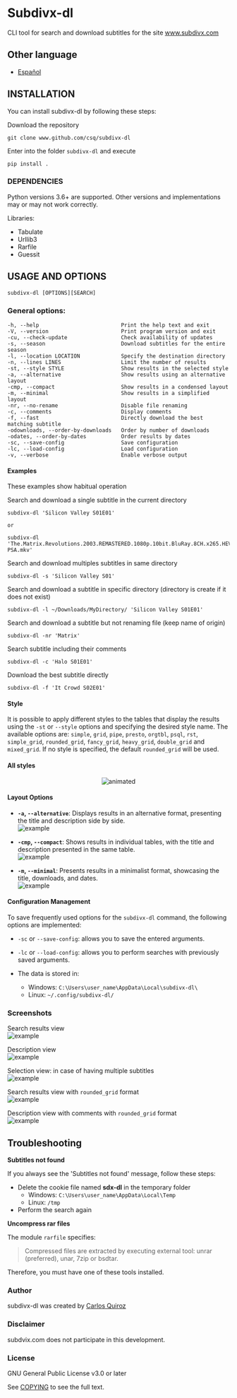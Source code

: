 # Subdivx-dl
CLI tool for search and download subtitles for the site www.subdivx.com

## Other language
- [Español](README-es.md)  

## INSTALLATION
You can install subdivx-dl by following these steps:

Download the repository

    git clone www.github.com/csq/subdivx-dl

Enter into the folder ``subdivx-dl`` and execute

    pip install .

### DEPENDENCIES
Python versions 3.6+ are supported. Other versions and implementations may or may not work correctly.

Libraries:
* Tabulate
* Urllib3
* Rarfile
* Guessit

## USAGE AND OPTIONS
    subdivx-dl [OPTIONS][SEARCH]

### General options:
    -h, --help                          Print the help text and exit
    -V, --version                       Print program version and exit
    -cu, --check-update                 Check availability of updates
    -s, --season                        Download subtitles for the entire season
    -l, --location LOCATION             Specify the destination directory
    -n, --lines LINES                   Limit the number of results
    -st, --style STYLE                  Show results in the selected style
    -a, --alternative                   Show results using an alternative layout
    -cmp, --compact                     Show results in a condensed layout
    -m, --minimal                       Show results in a simplified layout
    -nr, --no-rename                    Disable file renaming
    -c, --comments                      Display comments
    -f, --fast                          Directly download the best matching subtitle
    -odownloads, --order-by-downloads   Order by number of downloads
    -odates, --order-by-dates           Order results by dates
    -sc, --save-config                  Save configuration
    -lc, --load-config                  Load configuration
    -v, --verbose                       Enable verbose output

#### Examples
These examples show habitual operation

Search and download a single subtitle in the current directory

    subdivx-dl 'Silicon Valley S01E01'  

    or  
    
    subdivx-dl 'The.Matrix.Revolutions.2003.REMASTERED.1080p.10bit.BluRay.8CH.x265.HEVC-PSA.mkv'  

Search and download multiples subtitles in same directory

    subdivx-dl -s 'Silicon Valley S01'

Search and download a subtitle in specific directory (directory is create if it does not exist)

    subdivx-dl -l ~/Downloads/MyDirectory/ 'Silicon Valley S01E01'

Search and download a subtitle but not renaming file (keep name of origin)

    subdivx-dl -nr 'Matrix'

Search subtitle including their comments

    subdivx-dl -c 'Halo S01E01'

Download the best subtitle directly

    subdivx-dl -f 'It Crowd S02E01'

#### Style
It is possible to apply different styles to the tables that display the results using the ``-st`` or ``--style`` options and specifying the desired style name. The available options are: ``simple``, ``grid``, ``pipe``, ``presto``, ``orgtbl``, ``psql``, ``rst``, ``simple_grid``, ``rounded_grid``, ``fancy_grid``, ``heavy_grid``, ``double_grid`` and ``mixed_grid``. If no style is specified, the default ``rounded_grid`` will be used.

#### All styles
<p align="center">
  <img src="img/styles.gif" alt="animated" />
</p>

#### Layout Options

- **`-a`, `--alternative`**: Displays results in an alternative format, presenting the title and description side by side.  
![example](img/img-06.png)

- **`-cmp`, `--compact`**: Shows results in individual tables, with the title and description presented in the same table.  
![example](img/img-07.png)

- **`-m`, `--minimal`**: Presents results in a minimalist format, showcasing the title, downloads, and dates.  
![example](img/img-08.png)

#### Configuration Management
To save frequently used options for the ``subdivx-dl`` command, the following options are implemented:
*    ``-sc`` or ``--save-config``: allows you to save the entered arguments.
*    ``-lc`` or ``--load-config``: allows you to perform searches with previously saved arguments.

* The data is stored in:
    * Windows: ``C:\Users\user_name\AppData\Local\subdivx-dl\``
    * Linux: ``~/.config/subdivx-dl/``

### Screenshots
Search results view  
![example](img/img-01.png)

Description view  
![example](img/img-02.png)

Selection view: in case of having multiple subtitles  
![example](img/img-03.png)

Search results view with ``rounded_grid`` format  
![example](img/img-04.png)

Description view with comments with ``rounded_grid`` format  
![example](img/img-05.png)


## Troubleshooting
**Subtitles not found**  

If you always see the 'Subtitles not found' message, follow these steps:
* Delete the cookie file named **sdx-dl** in the temporary folder
    * Windows: ``C:\Users\user_name\AppData\Local\Temp``  
    * Linux: ``/tmp``  
* Perform the search again


**Uncompress rar files**  

The module ``rarfile`` specifies:
>Compressed files are extracted by executing external tool: unrar (preferred), unar, 7zip or bsdtar.

Therefore, you must have one of these tools installed.

### Author
subdivx-dl was created by [Carlos Quiroz](https://github.com/csq/)

### Disclaimer
subdvix.com does not participate in this development.

### License
GNU General Public License v3.0 or later

See [COPYING](COPYING) to see the full text.